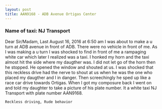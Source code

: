 ```yaml
---
layout: post
title: AAN9168 - ADB Avenue Ortigas Center
---
```


### Name of taxi: NJ Transport

Dear Sir/Madam, Last August 16, 2016 at 6:50 am I was about to make a u turn at ADB avenue in front of ADB. There were no vehicle in front of me. As I was making a u turn I was shocked to find in front of me a rampaging white car which later I realized was a taxi. I honked my horn and the taxi almost hit the side where my daugther was. I did not let go of the horn then he stopped. He opened the window and shouted at us. I was shocked that this reckless drive had the nerve to shout at us when he was the one who placed my daugther and I in danger. Then screechingly he sped up like a race car drive towards Ortigas. When I got my composure back I went on and told my daughter to take a picture of his plate number. It a white taxi NJ Transport with plate number AAN9168.

```Reckless driving, Rude behavior```
